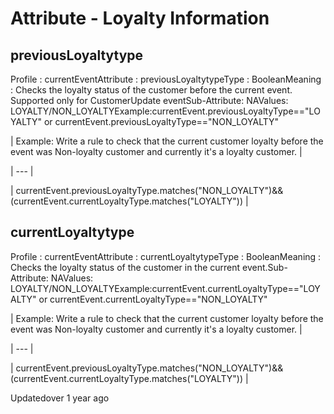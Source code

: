 # Attribute - Loyalty Information

## previousLoyaltytype

Profile : currentEventAttribute : previousLoyaltytypeType : BooleanMeaning : Checks the loyalty status of the customer before the current event. Supported only for CustomerUpdate eventSub-Attribute: NAValues: LOYALTY/NON_LOYALTYExample:currentEvent.previousLoyaltyType=="LOYALTY" or currentEvent.previousLoyaltyType=="NON_LOYALTY"

| Example: Write a rule to check that the current customer loyalty before the event  was Non-loyalty customer and currently it's a loyalty customer. |

| --- |

| currentEvent.previousLoyaltyType.matches("NON_LOYALTY")&&(currentEvent.currentLoyaltyType.matches("LOYALTY")) |



## currentLoyaltytype

Profile : currentEventAttribute : currentLoyaltytypeType : BooleanMeaning : Checks the loyalty status of the customer in the current event.Sub-Attribute: NAValues: LOYALTY/NON_LOYALTYExample:currentEvent.currentLoyaltyType=="LOYALTY" or currentEvent.currentLoyaltyType=="NON_LOYALTY"

| Example: Write a rule to check that the current customer loyalty before the event  was Non-loyalty customer and currently it's a loyalty customer. |

| --- |

| currentEvent.previousLoyaltyType.matches("NON_LOYALTY")&&(currentEvent.currentLoyaltyType.matches("LOYALTY")) |



Updatedover 1 year ago